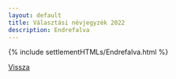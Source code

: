 ```yaml
---
layout: default
title: Választási névjegyzék 2022
description: Endrefalva
---
```


{% include settlementHTMLs/Endrefalva.html %}

[Vissza](../)